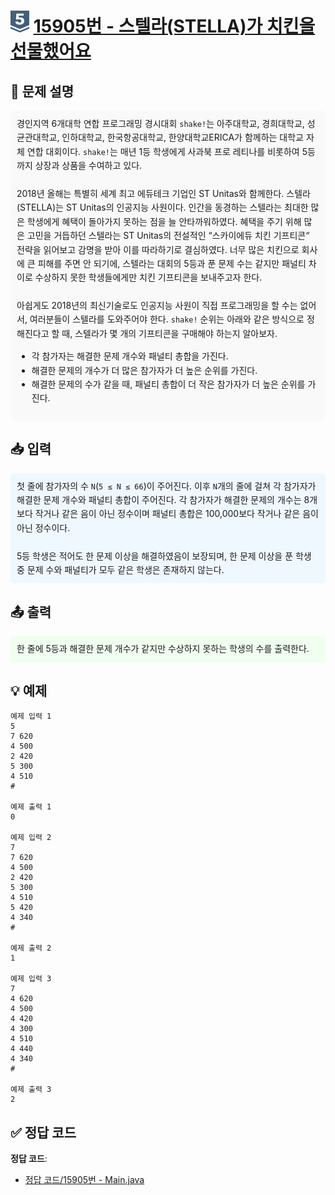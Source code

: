 <!-- ChatGPT를 사용하여 꾸몄습니다 -->
# <img src="https://github.com/GUBBIB/BaekJoonCode/blob/main/Tier_Img/Silver-5.svg" alt="티어그림" width="30px" height="35px"> [15905번 - 스텔라(STELLA)가 치킨을 선물했어요](https://www.acmicpc.net/problem/15905)

<h2>📝 문제 설명</h2>
<div style="background-color: #f9f9f9; padding: 10px; border-radius: 5px; line-height: 1.6;">
경인지역 6개대학 연합 프로그래밍 경시대회 <code>shake!</code>는 아주대학교, 경희대학교, 성균관대학교, 인하대학교, 한국항공대학교, 한양대학교ERICA가 함께하는 대학교 자체 연합 대회이다. <code>shake!</code>는 매년 1등 학생에게 사과북 프로 레티나를 비롯하여 5등까지 상장과 상품을 수여하고 있다.
<br><br>
2018년 올해는 특별히 세계 최고 에듀테크 기업인 ST Unitas와 함께한다. 스텔라(STELLA)는 ST Unitas의 인공지능 사원이다. 인간을 동경하는 스텔라는 최대한 많은 학생에게 혜택이 돌아가지 못하는 점을 늘 안타까워하였다. 혜택을 주기 위해 많은 고민을 거듭하던 스텔라는 ST Unitas의 전설적인 “스카이에듀 치킨 기프티콘“ 전략을 읽어보고 감명을 받아 이를 따라하기로 결심하였다. 너무 많은 치킨으로 회사에 큰 피해를 주면 안 되기에, 스텔라는 대회의 5등과 푼 문제 수는 같지만 패널티 차이로 수상하지 못한 학생들에게만 치킨 기프티콘을 보내주고자 한다.
<br><br>
아쉽게도 2018년의 최신기술로도 인공지능 사원이 직접 프로그래밍을 할 수는 없어서, 여러분들이 스텔라를 도와주어야 한다. <code>shake!</code> 순위는 아래와 같은 방식으로 정해진다고 할 때, 스텔라가 몇 개의 기프티콘을 구매해야 하는지 알아보자.
<ul>
    <li>각 참가자는 해결한 문제 개수와 패널티 총합을 가진다.</li>
    <li>해결한 문제의 개수가 더 많은 참가자가 더 높은 순위를 가진다.</li>
    <li>해결한 문제의 수가 같을 때, 패널티 총합이 더 작은 참가자가 더 높은 순위를 가진다.</li>
</ul>
</div>

<h2>📥 입력</h2>
<div style="background-color: #f0f8ff; padding: 10px; border-radius: 5px; line-height: 1.6;">
첫 줄에 참가자의 수 <code>N</code>(<code>5 ≤ N ≤ 66</code>)이 주어진다. 이후 <code>N</code>개의 줄에 걸쳐 각 참가자가 해결한 문제 개수와 패널티 총합이 주어진다. 각 참가자가 해결한 문제의 개수는 8개보다 작거나 같은 음이 아닌 정수이며 패널티 총합은 100,000보다 작거나 같은 음이 아닌 정수이다. <br><br>
5등 학생은 적어도 한 문제 이상을 해결하였음이 보장되며, 한 문제 이상을 푼 학생 중 문제 수와 패널티가 모두 같은 학생은 존재하지 않는다.
</div>

<h2>📤 출력</h2>
<div style="background-color: #f0fff0; padding: 10px; border-radius: 5px; line-height: 1.6;">
한 줄에 5등과 해결한 문제 개수가 같지만 수상하지 못하는 학생의 수를 출력한다.
</div>

<h2>💡 예제</h2>

```plaintext
예제 입력 1
5
7 620
4 500
2 420
5 300
4 510
#

예제 출력 1
0

예제 입력 2
7
7 620
4 500
2 420
5 300
4 510
5 420
4 340
#

예제 출력 2
1

예제 입력 3
7
4 620
4 500
4 420
4 300
4 510
4 440
4 340
#

예제 출력 3
2
```

## ✅ 정답 코드
**정답 코드**:
- [정답 코드/15905번 - Main.java]()
